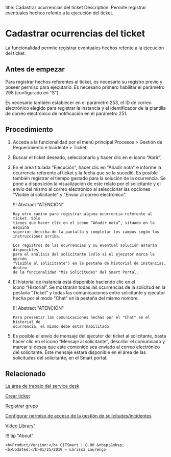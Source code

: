 title:  Cadastrar ocurrencias del ticket 
Description: Permite registrar eventuales hechos refente a la ejecución del ticket.
# Cadastrar ocurrencias del ticket

La funcionalidad permite registrar eventuales hechos refente a la ejecución del ticket.

Antes de empezar
----------------

Para registrar hechos referentes al ticket, es necesario su registro previo y
poseer permiso para ejecutarlo. Es necesario primero habilitar el parámetro 298
(configurado en "S").

Es necesario también establecer en el parámetro 253, el ID de correo electrónico
elegido para registrar la instancia y el identificador de la plantilla de correo
electrónico de notificación en el parámetro 251.

Procedimiento
-------------

1.  Acceda a la funcionalidad por el menú principal Procesos \> Gestión de
    Requerimiento e Incidente \> Ticket;

2.  Buscar el ticket deseado, seleccionarlo y hacer clic en el icono “Abrir”;

3.  En el área titulada "Ejecución", hacer clic en "Añadir nota" e informe la
    ocurrencia referente al ticket y la fecha que se la sucedió. Es posible
    también registrar el tiempo gastado para la solución de la ocurrencia. Se
    pone a disposición la visualización de este relato por el solicitante y el
    envío del mismo al correo electrónico al seleccionar las opciones "Vísible
    al solicitante" y "Enviar al correo electrónico".

    !!! Abstract "ATENCIÓN"

        Hay otro camino para registrar alguna ocurrencia referente al ticket. Sólo
        tienes que hacer clic en el icono “Añadir nota”, situado en la esquina
        superior derecha de la pantalla y completar los campos según las
        instrucciones arriba.

        Los registros de las ocurrencias y su eventual solución estarán disponibles
        para el análisis del solicitante (sólo si el ejecutor marca la opción
        "Visible al solicitante") en la pestaña de historial de instancias, dentro
        de la funcionalidad "Mis Solicitudes" del Smart Portal.

4.  El historial de instancia está disponible haciendo clic en el
    icono “Historial”. Se mostrarán todas las ocurrencias de la solicitud en la
    pestaña "Ticket" y todas las comunicaciones entre solicitante y ejecutor
    hecha por el modo "Chat" en la pestaña del mismo nombre.

    !!! Abstract "ATENCIÓN"

        Para presentar las comunicaciones hechas por el "Chat" en el historial de
        ocurrencia, el mismo debe estar habilitado.

5.  Es posible el envío de mensaje del ejecutor del ticket al solicitante, basta
    hacer clic en el icono “Mensaje al solicitante”, describir el comunicado y
    marcar si desea que este contenido sea enviado al correo electrónico del
    solicitante. Este mensaje estará disponible en el área de las solicitudes
    del solicitante, en el Smart portal.


Relacionado
-----------

[La área de trabajo del service desk](/es-es/citsmart-platform-8/processes/tickets/use/desktop-of-service-desk.html)

[Crear ticket](/es-es/citsmart-platform-8/processes/tickets/use/create-ticket.html)

[Registrar grupo](/es-es/citsmart-platform-8/initial-settings/access-settings/user/register-groups.html)

[Configurar permiso de acceso de la gestión de solicitudes/incidentes](/es-es/citsmart-platform-8/processes/tickets/configuration/access-ticket-management.html)

<i class='fa fa-youtube-play  fa-2x' style='color:#97ce17;vertical-align: middle;'> </i> [Video Library](https://www.youtube.com/playlist?list=PLB5qK2uzf2ROfIFL9F-3s-gomHNzudBEy)'

!!! tip "About"

    <b>Product/Version:</b> CITSmart | 8.00 &nbsp;&nbsp;
    <b>Updated:</b>01/25/2019 – Larissa Lourenço

